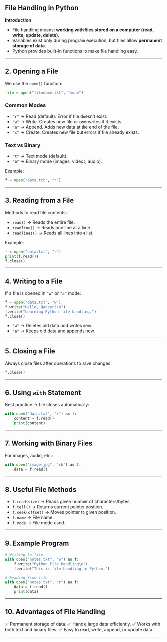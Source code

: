 ## **File Handling in Python**

**Introduction**

* File handling means: **working with files stored on a computer (read, write, update, delete)**.
* Variables exist only during program execution, but files allow **permanent storage of data**.
* Python provides built-in functions to make file handling easy.

---

## 2. **Opening a File**

We use the `open()` function:

```python
file = open("filename.txt", "mode")
```

### **Common Modes**

* `"r"` → Read (default). Error if file doesn’t exist.
* `"w"` → Write. Creates new file or overwrites if it exists.
* `"a"` → Append. Adds new data at the end of the file.
* `"x"` → Create. Creates new file but errors if file already exists.

### **Text vs Binary**

* `"t"` → Text mode (default).
* `"b"` → Binary mode (images, videos, audio).

Example:

```python
f = open("data.txt", "r")
```

---

## 3. **Reading from a File**

Methods to read file contents:

* `read()` → Reads the entire file.
* `readline()` → Reads one line at a time.
* `readlines()` → Reads all lines into a list.

Example:

```python
f = open("data.txt", "r")
print(f.read())
f.close()
```

---

## 4. **Writing to a File**

If a file is opened in `"w"` or `"a"` mode:

```python
f = open("data.txt", "w")
f.write("Hello, Qadeer!\n")
f.write("Learning Python file handling.")
f.close()
```

* `"w"` → Deletes old data and writes new.
* `"a"` → Keeps old data and appends new.

---

## 5. **Closing a File**

Always close files after operations to save changes:

```python
f.close()
```

---

## 6. **Using `with` Statement**

Best practice → file closes automatically:

```python
with open("data.txt", "r") as f:
    content = f.read()
    print(content)
```

---

## 7. **Working with Binary Files**

For images, audio, etc.:

```python
with open("image.jpg", "rb") as f:
    data = f.read()
```

---

## 8. **Useful File Methods**

* `f.read(size)` → Reads given number of characters/bytes.
* `f.tell()` → Returns current pointer position.
* `f.seek(offset)` → Moves pointer to given position.
* `f.name` → File name.
* `f.mode` → File mode used.

---

## 9. **Example Program**

```python
# Writing to file
with open("notes.txt", "w") as f:
    f.write("Python File Handling\n")
    f.write("This is file handling in Python.")

# Reading from file
with open("notes.txt", "r") as f:
    data = f.read()
    print(data)
```

---

## 10. **Advantages of File Handling**

✅ Permanent storage of data.
✅ Handle large data efficiently.
✅ Works with both text and binary files.
✅ Easy to read, write, append, or update data.

---
